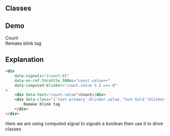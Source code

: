 ## Classes

## Demo

<div
    data-signals="{count:0}"
    data-on-raf.throttle_500ms="count.value++"
    data-computed-blinker="count.value % 2 === 0"
>
    <div data-text="count.value">Count</div>
    <div data-class="{'text-primary':blinker.value,'font-bold':blinker.value}">
        Remake blink tag
    </div>
</div>

## Explanation

```html
<div
    data-signals="{count:0}"
    data-on-raf.throttle_500ms="count.value++"
    data-computed-blinker="count.value % 2 === 0"
>
    <div data-text="count.value">Count</div>
    <div data-class="{'text-primary':blinker.value,'font-bold':blinker.value}">
        Remake blink tag
    </div>
</div>
```

Here we are using computed signal to signals a boolean then use it to drive classes
